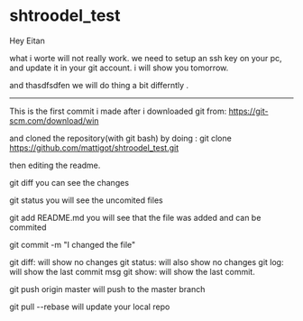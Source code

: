# shtroodel_test

Hey Eitan 

what i worte will not really work.
we need to setup an ssh key on your pc, and update it in your git account. 
i will show you tomorrow.

and thasdfsdfen we will do thing a bit differntly .


-----------------------
This is the first commit i made after i downloaded git
from: https://git-scm.com/download/win

and cloned the repository(with git bash) by doing : 
git clone https://github.com/mattigot/shtroodel_test.git

then editing the readme.


git diff
you can see the changes

git status
you will see the uncomited files

git add README.md
you will see that the file was added and can be commited

git commit -m "I changed the file"

git diff: will show no changes
git status: will also show no changes
git log: will show the last commit msg
git show: will show the last commit.


git push origin master
will push to the master branch

git pull --rebase
will update your local repo
